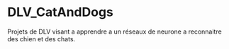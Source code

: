# DLV_CatAndDogs
Projets de DLV visant a apprendre a un réseaux de neurone a reconnaitre des chien et des chats.
